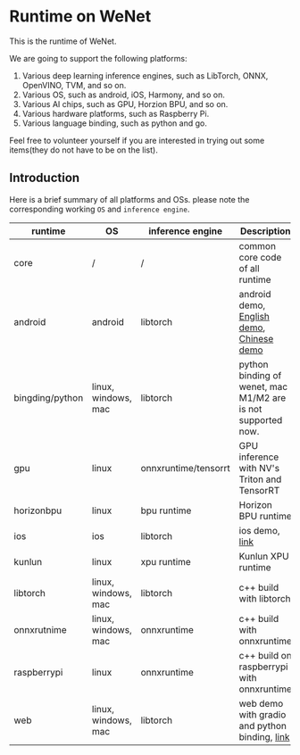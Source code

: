 # Runtime on WeNet

This is the runtime of WeNet.

We are going to support the following platforms:

1. Various deep learning inference engines, such as LibTorch, ONNX, OpenVINO, TVM, and so on.
2. Various OS, such as android, iOS, Harmony, and so on.
3. Various AI chips, such as GPU, Horzion BPU, and so on.
4. Various hardware platforms, such as Raspberry Pi.
5. Various language binding, such as python and go.

Feel free to volunteer yourself if you are interested in trying out some items(they do not have to be on the list).

## Introduction

Here is a brief summary of all platforms and OSs. please note the corresponding working `OS` and `inference engine`.

| runtime         | OS                  | inference engine     | Description                                                                                      |
|-----------------|---------------------|----------------------|--------------------------------------------------------------------------------------------------|
| core            | /                   | /                    | common core code of all runtime                                                                  |
| android         | android             | libtorch             | android demo, [English demo](https://www.youtube.com/shorts/viEnvmZf03s ), [Chinese demo](TODO)  |
| bingding/python | linux, windows, mac | libtorch             | python binding of wenet, mac M1/M2 are is not supported now.                                     |
| gpu             | linux               | onnxruntime/tensorrt | GPU inference with NV's Triton and TensorRT                                                      |
| horizonbpu      | linux               | bpu runtime          | Horizon BPU runtime                                                                              |
| ios             | ios                 | libtorch             | ios demo, [link](TODO)                                                                           |
| kunlun          | linux               | xpu runtime          | Kunlun XPU runtime                                                                               |
| libtorch        | linux, windows, mac | libtorch             | c++ build with libtorch                                                                          |
| onnxrutnime     | linux, windows, mac | onnxruntime          | c++ build with onnxruntime                                                                       |
| raspberrypi     | linux               | onnxruntime          | c++ build on raspberrypi with onnxruntime                                                        |
| web             | linux, windows, mac | libtorch             | web demo with gradio and python binding, [link]()                                                |

